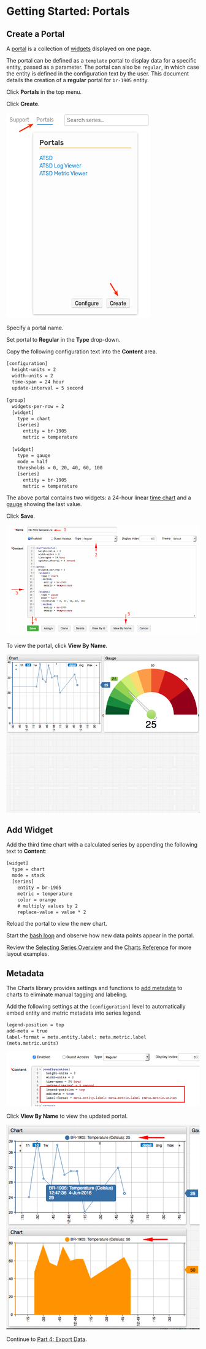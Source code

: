 # Getting Started: Portals

## Create a Portal

A [portal](../portals/README.md) is a collection of [widgets](https://axibase.com/products/axibase-time-series-database/visualization/widgets/) displayed on one page.

The portal can be defined as a `template` portal to display data for a specific entity, passed as a parameter. The portal can also be `regular`, in which case the entity is defined in the configuration text by the user. This document details the creation of a **regular** portal for `br-1905` entity.

Click **Portals** in the top menu.

Click **Create**.

![](./resources/getting-started-portal_1.png)

Specify a portal name.

Set portal to **Regular** in the **Type** drop-down.

Copy the following configuration text into the **Content** area.

```ls
[configuration]
  height-units = 2
  width-units = 2
  time-span = 24 hour
  update-interval = 5 second

[group]
  widgets-per-row = 2
  [widget]
    type = chart
    [series]
      entity = br-1905
      metric = temperature

  [widget]
    type = gauge
    mode = half
    thresholds = 0, 20, 40, 60, 100
    [series]
      entity = br-1905
      metric = temperature
```

The above portal contains two widgets: a 24-hour linear [time chart](https://axibase.com/products/axibase-time-series-database/visualization/widgets/time-chart/) and a [gauge](https://axibase.com/products/axibase-time-series-database/visualization/widgets/gauge-chart/) showing the last value.

Click **Save**.

![](./resources/portal-edit.png)

To view the portal, click **View By Name**.

![](./resources/portal-view.png)

## Add Widget

Add the third time chart with a calculated series by appending the following text to **Content**:

```ls
[widget]
  type = chart
  mode = stack
  [series]
    entity = br-1905
    metric = temperature
    color = orange
    # multiply values by 2
    replace-value = value * 2
```

Reload the portal to view the new chart.

Start the [bash loop](./getting-started-insert.md#send-values-continuously) and observe how new data points appear in the portal.

Review the [Selecting Series Overview](../portals/selecting-series.md) and the [Charts Reference](https://axibase.com/products/axibase-time-series-database/visualization/) for more layout examples.

## Metadata

The Charts library provides settings and functions to [add metadata](https://axibase.com/products/axibase-time-series-database/visualization/widgets/metadata/) to charts to eliminate manual tagging and labeling.

Add the following settings at the `[configuration]` level to automatically embed entity and metric metadata into series legend.

```ls
legend-position = top
add-meta = true
label-format = meta.entity.label: meta.metric.label (meta.metric.units)
```

![](./resources/portal-meta-edit.png)

Click **View By Name** to view the updated portal.

![](./resources/portal-meta-view.png)

Continue to [Part 4: Export Data](getting-started-export.md).

